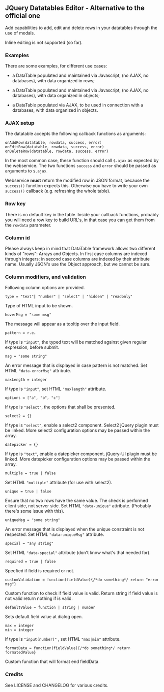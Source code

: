 ## JQuery Datatables Editor - Alternative to the official one

Add capabilities to add, edit and delete rows in your datatables through the use of modals.

Inline editing is not supported (so far).

### Examples

There are some examples, for different use cases:

* a DataTable populated and maintained via Javascript, (no AJAX, no databases), with data organized in rows;

* a DataTable populated and maintained via Javascript, (no AJAX, no databases), with data organized in objects;

* a DataTable populated via AJAX, to be used in connection with a databases, with data organized in objects.


### AJAX setup

The datatable accepts the following callback functions as arguments:

    onAddRow(datatable, rowdata, success, error)
    onEditRow(datatable, rowdata, success, error)
    onDeleteRow(datatable, rowdata, success, error)

In the most common case, these function should call `$.ajax` as expected by the webservice.
The two functions `success` and `error` should be passed as arguments to `$.ajax`.

Webservice **must** return the modified row in JSON format, because the `success()` function expects this.
Otherwise you have to write your own `success()` callback (e.g. refreshing the whole table). 

### Row key

There is no default key in the table.
Inside your callback functions, probably you will need a row key to build URL's, in that case you can get them from the `rowdata` parameter.

### Column id

Please always keep in mind that DataTable framework allows two different kinds of "rows": Arrays and Objects.
In first case columns are indexed through integers; in second case columns are indexed by their attribute name.
Usually JSON's use the Object approach, but we cannot be sure.

### Column modifiers, and validation

Following column options are provided.

    type = "text"| "number" | "select" | "hidden" | "readonly"

Type of HTML input to be shown.

    hoverMsg = "some msg"

The message will appear as a tooltip over the input field.

    pattern = r.e.

If type is `"input"`, the typed text will be matched against given regular expression, before submit.

    msg = "some string"

An error message that is displayed in case pattern is not matched. Set HTML `"data-errorMsg"` attribute.

    maxLength = integer

If type is `"input"`, set HTML `"maxlength"` attribute.

    options = ["a", "b", "c"]

If type is `"select"`, the options that shall be presented.

    select2 = {}

If type is `"select"`, enable a select2 component. Select2 jQuery plugin must be linked. More select2 configuration options may be passed within the array.

    datepicker = {}

If type is `"text"`, enable a datepicker component. jQuery-UI plugin must be linked. More datepicker configuration options may be passed within the array.

    multiple = true | false

Set HTML `"multiple"` attribute (for use with select2).

    unique = true | false

Ensure that no two rows have the same value. The check is performed client side, not server side. Set HTML `"data-unique"` attribute. (Probably there's some issue with this).

    uniqueMsg = "some string"

An error message that is displayed when the unique constraint is not respected. Set HTML `"data-uniqueMsg"` attribute.

    special = "any string"

Set HTML `"data-special"` attribute (don't know what's that needed for).

    required = true | false
    
Specfied if field is required or not.

    customValidation = function(fieldValue){/*do something*/ return "error msg"}
    
Custom function to check if field value is valid. Return string if field value is not valid return nothing if is valid.

    defaultValue = function | string | number
    
Sets default field value at dialog open.

    max = integer
    min = integer

If type is `"input(number)"` , set HTML `"max|min"` attribute.

    formatData = function(fieldValue){/*do something*/ return formatedValue}
    
Custom function that will format end fieldData.


### Credits
See LICENSE and CHANGELOG for various credits.

